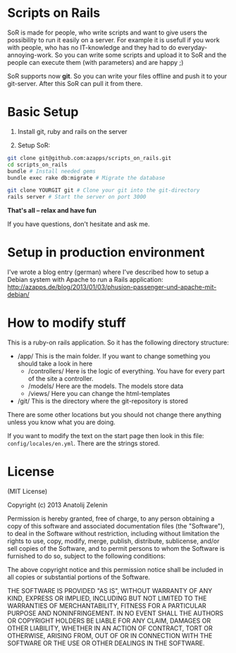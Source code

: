 # Scripts on Rails
SoR is made for people, who write scripts and want to give users the possibility to run it easily on a server. For example it is usefull if you work with people, who has no IT-knowledge and they had to do everyday-annoying-work. So you can write some scripts and upload it to SoR and the people can execute them (with parameters) and are happy ;)

SoR supports now **git**. So you can write your files offline and push it to your git-server. After this SoR can pull it from there. 

# Basic Setup

1. Install git, ruby and rails on the server

2. Setup SoR: 

```bash
git clone git@github.com:azapps/scripts_on_rails.git
cd scripts_on_rails
bundle # Install needed gems
bundle exec rake db:migrate # Migrate the database

git clone YOURGIT git # Clone your git into the git-directory
rails server # Start the server on port 3000
```

**That's all – relax and have fun**

If you have questions, don't hesitate and ask me.

# Setup in production environment

I've wrote a blog entry (german) where I've described how to setup a Debian system with Apache to run a Rails application: http://azapps.de/blog/2013/01/03/phusion-passenger-und-apache-mit-debian/

# How to modify stuff

This is a ruby-on rails application. So it has the following directory structure:
- /app/ This is the main folder. If you want to change something you should take a look in here
  - /controllers/ Here is the logic of everything. You have for every part of the site a controller.
  - /models/ Here are the models. The models store data
  - /views/ Here you can change the html-templates
- /git/ This is the directory where the git-repository is stored

There are some other locations but you should not change there anything unless you know what you are doing.

If you want to modify the text on the start page then look in this file: `config/locales/en.yml`. There are the strings stored.


# License

(MIT License)

Copyright (c) 2013 Anatolij Zelenin

Permission is hereby granted, free of charge, to any person obtaining a copy of this software and associated documentation files (the "Software"), to deal in the Software without restriction, including without limitation the rights to use, copy, modify, merge, publish, distribute, sublicense, and/or sell copies of the Software, and to permit persons to whom the Software is furnished to do so, subject to the following conditions:

The above copyright notice and this permission notice shall be included in all copies or substantial portions of the Software.

THE SOFTWARE IS PROVIDED "AS IS", WITHOUT WARRANTY OF ANY KIND, EXPRESS OR IMPLIED, INCLUDING BUT NOT LIMITED TO THE WARRANTIES OF MERCHANTABILITY, FITNESS FOR A PARTICULAR PURPOSE AND NONINFRINGEMENT. IN NO EVENT SHALL THE AUTHORS OR COPYRIGHT HOLDERS BE LIABLE FOR ANY CLAIM, DAMAGES OR OTHER LIABILITY, WHETHER IN AN ACTION OF CONTRACT, TORT OR OTHERWISE, ARISING FROM, OUT OF OR IN CONNECTION WITH THE SOFTWARE OR THE USE OR OTHER DEALINGS IN THE SOFTWARE.

